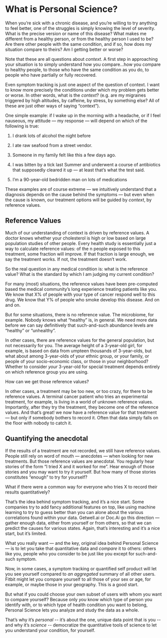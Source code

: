 # What is Personal Science? 

When you’re sick with a chronic disease, and you’re willing to try anything to feel better, one of the struggles is simply knowing the level of severity. What is the precise version or name of this disease? What makes me different from a healthy person, or from the healthy person I used to be? Are there other people with the same condition, and if so, how does my situation compare to theirs? Am I getting better or worse?

Note that these are all questions about *context*. A first step in approaching your situation is to simply understand how you compare…how you compare to healthy people, to those who have the same condition as you do, to people who have partially or fully recovered.

Even symptom tracking is just one aspect of the question of context. I want to know more precisely the conditions under which my problem gets better or worse. In other words, what is the *context*? (e.g. are my migraines triggered by high altitudes, by caffeine, by stress, by something else? All of these are just other ways of saying “context”).

One simple example: if I wake up in the morning with a headache, or if I feel nauseous, my attitude — my response — will depend on which of the following is true:

1.  I drank lots of alcohol the night before

2.  I ate raw seafood from a street vendor.

3.  Someone in my family felt like this a few days ago.

4.  I was bitten by a tick last Summer and underwent a course of antibiotics that supposedly cleared it up — at least that’s what the test said.

5.  I’m a 90-year-old bedridden man on lots of medications

These examples are of course extreme — we intuitively understand that a diagnosis depends on the cause behind the symptoms — but even when the cause is known, our treatment options will be guided by *context*, by reference values.

## Reference Values

Much of our understanding of context is driven by reference values. A doctor knows whether your cholesterol is high or low based on large population studies of other people. Every health study is essentially just a way to calculate reference values: of the n people exposed to this treatment, some fraction will improve. If that fraction is large enough, we say the treatment works. If not, the treatment doesn’t work.

So the real question in any medical condition is: what is the reference value? What is the standard by which I am judging my current condition?

For many (most) situations, the reference values have been pre-computed based the medical community’s long experience treating patients like you. We know that X% of people with your type of cancer respond well to this drug. We know that Y% of people who smoke develop this disease. And on and on.

But for some situations, there is no reference value. The microbiome, for example. Nobody knows what “healthy” is, in general. We need more data before we can say definitively that such-and-such abundance levels are “healthy” or “unhealthy”.

In other cases, there are reference values for the general population, but not necessarily for you. The average height of a 3-year-old girl, for example, is based on data from umpteen thousands of 3-year-olds, but what about among 3-year-olds of your ethnic group, or your family, or people of your socio-economic class, or those in your neighborhood? Whether to consider *your* 3-year-old for special treatment depends entirely on which reference group you are using.

How can we get those reference values?

In other cases, a treatment may be too new, or too crazy, for there to be reference values. A terminal cancer patient who tries an experimental treatment, for example, is living in a world of unknown reference values. Importantly, after they try the treatment, they become one of the reference values. And that’s great! we now have a reference value for that treatment — but only if somebody bothers to record it. Often that data simply falls on the floor with nobody to catch it.

## Quantifying the anecdotal

If the results of a treatment are not recorded, we still have reference values. People still rely on word of mouth — anecdotes — when looking for new treatments. But those reference values are anecdotal. You regularly hear stories of the form “I tried X and it worked for me”. Hear enough of those stories and you may want to try it yourself. But how many of those stories constitutes “enough” to try for yourself?

What if there were a common way for everyone who tries X to record their results quantitatively?

That’s the idea behind symptom tracking, and it’s a nice start. Some companies try to add fancy additional features on top, like using machine learning to try to guess better than you can alone about the various correlations found within your data. Getwell.ai or Doc.Ai go this direction — gather enough data, either from yourself or from others, so that we can predict the causes for various states. Again, that’s interesting and it’s a nice start, but it’s limited.

What you really want — and the key, original idea behind Personal Science — is to let you take that quantitative data and *compare* it to others: others like you, people who you consider to be just like you except for such-and-such symptom.

Now, in some cases, a symptom tracking or quantified self product will let you see yourself compared to *an aggregated* summary of all other users. Fitbit might let you compare yourself to all those of your sex or age, for example, or maybe those in your geography. This is a good start.

But what if you could choose your own subset of users with whom you want to compare yourself? Because only *you* know which type of person you identify with, or to which type of health condition you want to belong, Personal Science lets you analyze and study the data as a whole.

That’s why it’s *personal* -- it’s about the one, unique data point that is you -- and why it’s *science* -- democratize the quantitative tools of science to let you understand your condition, for yourself.
